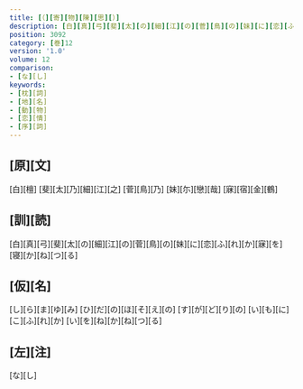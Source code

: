 ```yaml
---
title: [（][寄][物][陳][思][）]
description: [白][真][弓][斐][太][の][細][江][の][菅][鳥][の][妹][に][恋][ふ][れ][か][寐][を][寝][か][ね][つ][る]
position: 3092
category: [巻]12
version: '1.0'
volume: 12
comparison:
- [な][し]
keywords:
- [枕][詞]
- [地][名]
- [動][物]
- [恋][情]
- [序][詞]
---
```


## [原][文]

[白][檀] [斐][太][乃][細][江][之] [菅][鳥][乃] [妹][尓][戀][哉] [寐][宿][金][鶴]

## [訓][読]

[白][真][弓][斐][太][の][細][江][の][菅][鳥][の][妹][に][恋][ふ][れ][か][寐][を][寝][か][ね][つ][る]

## [仮][名]

[し][ら][ま][ゆ][み] [ひ][だ][の][ほ][そ][え][の] [す][が][ど][り][の] [い][も][に][こ][ふ][れ][か] [い][を][ね][か][ね][つ][る]

## [左][注]

[な][し]
